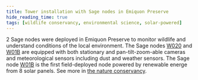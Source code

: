 ```yaml
---
title: Tower installation with Sage nodes in Emiquon Preserve
hide_reading_time: true
tags: [wildlife conservancy, environmental science, solar-powered]
---
```


2 Sage nodes were deployed in Emiquon Preserve to monitor wildlife and understand conditions of the local environment. The Sage nodes [W020](https://portal.sagecontinuum.org/node/W020) and [W01B](https://portal.sagecontinuum.org/node/W01B) are equipped with both stationary and pan-tilt-zoom-able cameras and meteorological sensors including dust and weather sensors. The Sage node [W01B](https://portal.sagecontinuum.org/node/W01B) is the first field-deployed node powered by renewable energe from 8 solar panels. See more in [the nature conservancy](../partners/the-nature-conservancy.md).